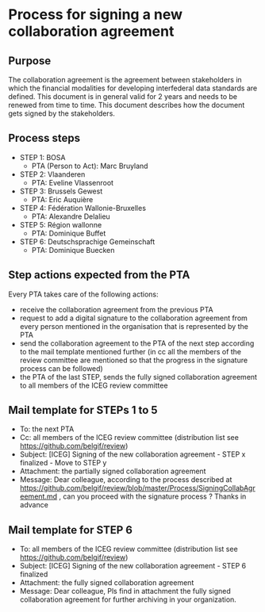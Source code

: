 # Process for signing a new collaboration agreement

## Purpose
The collaboration agreement is the agreement between stakeholders in which the financial modalities for developing interfederal data standards are defined. This document is in general valid for 2 years and needs to be renewed from time to time. This document describes how the document gets signed by the stakeholders.

## Process steps
- STEP 1: BOSA
  - PTA (Person to Act): Marc Bruyland   
- STEP 2: Vlaanderen
  - PTA: Eveline Vlassenroot
- STEP 3: Brussels Gewest 
  - PTA: Eric Auquière
- STEP 4: Fédération Wallonie-Bruxelles
  - PTA: Alexandre Delalieu
- STEP 5: Région wallonne
  - PTA: Dominique Buffet
- STEP 6: Deutschsprachige Gemeinschaft
  - PTA: Dominique Buecken

## Step actions expected from the PTA
Every PTA takes care of the following actions:
- receive the collaboration agreement from the previous PTA
- request to add a digital signature to the collaboration agreement from every person mentioned in the organisation that is represented by the PTA
- send the collaboration agreement to the PTA of the next step according to the mail template mentioned further (in cc all the members of the review committee are mentioned so that the progress in the signature process can be followed)
- the PTA of the last STEP, sends the fully  signed collaboration agreement to all members of the ICEG review committee

## Mail template for STEPs 1 to 5
- To: the next PTA
- Cc: all members of the ICEG review committee (distribution list see https://github.com/belgif/review)
- Subject: [ICEG] Signing of the new collaboration agreement - STEP x finalized - Move to STEP y
- Attachment: the partially signed collaboration agreement
- Message: Dear colleague, according to the process described at https://github.com/belgif/review/blob/master/Process/SigningCollabAgreement.md , can you proceed with the signature process ? Thanks in advance

## Mail template for STEP 6
- To: all members of the ICEG review committee (distribution list see https://github.com/belgif/review)
- Subject: [ICEG] Signing of the new collaboration agreement - STEP 6 finalized
- Attachment: the fully signed collaboration agreement
- Message: Dear colleague, Pls find in attachment the fully signed collaboration agreement for further archiving in your organization.
